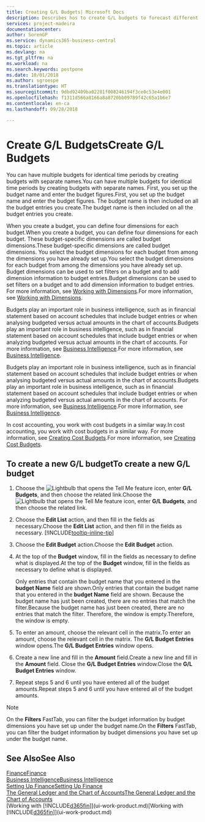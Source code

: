 ```yaml
---
title: Creating G/L Budgets| Microsoft Docs
description: Describes hos to create G/L budgets to forecast different financial activities and assign dimensions for business intelligence purposes.
services: project-madeira
documentationcenter: 
author: SorenGP
ms.service: dynamics365-business-central
ms.topic: article
ms.devlang: na
ms.tgt_pltfrm: na
ms.workload: na
ms.search.keywords: postpone
ms.date: 10/01/2018
ms.author: sgroespe
ms.translationtype: HT
ms.sourcegitcommit: 9dbd92409ba02281f008246194f3ce0c53e4e001
ms.openlocfilehash: f1311d566a8166a8a8720bb09789f42c65a1b6e7
ms.contentlocale: en-ca
ms.lasthandoff: 09/28/2018

---
```

# <a name="create-gl-budgets"></a><span data-ttu-id="5c5d3-103">Create G/L Budgets</span><span class="sxs-lookup"><span data-stu-id="5c5d3-103">Create G/L Budgets</span></span>
<span data-ttu-id="5c5d3-104">You can have multiple budgets for identical time periods by creating budgets with separate names.</span><span class="sxs-lookup"><span data-stu-id="5c5d3-104">You can have multiple budgets for identical time periods by creating budgets with separate names.</span></span> <span data-ttu-id="5c5d3-105">First, you set up the budget name and enter the budget figures.</span><span class="sxs-lookup"><span data-stu-id="5c5d3-105">First, you set up the budget name and enter the budget figures.</span></span> <span data-ttu-id="5c5d3-106">The budget name is then included on all the budget entries you create.</span><span class="sxs-lookup"><span data-stu-id="5c5d3-106">The budget name is then included on all the budget entries you create.</span></span>  

 <span data-ttu-id="5c5d3-107">When you create a budget, you can define four dimensions for each budget.</span><span class="sxs-lookup"><span data-stu-id="5c5d3-107">When you create a budget, you can define four dimensions for each budget.</span></span> <span data-ttu-id="5c5d3-108">These budget-specific dimensions are called budget dimensions.</span><span class="sxs-lookup"><span data-stu-id="5c5d3-108">These budget-specific dimensions are called budget dimensions.</span></span> <span data-ttu-id="5c5d3-109">You select the budget dimensions for each budget from among the dimensions you have already set up.</span><span class="sxs-lookup"><span data-stu-id="5c5d3-109">You select the budget dimensions for each budget from among the dimensions you have already set up.</span></span> <span data-ttu-id="5c5d3-110">Budget dimensions can be used to set filters on a budget and to add dimension information to budget entries.</span><span class="sxs-lookup"><span data-stu-id="5c5d3-110">Budget dimensions can be used to set filters on a budget and to add dimension information to budget entries.</span></span> <span data-ttu-id="5c5d3-111">For more information, see [Working with Dimensions](finance-dimensions.md).</span><span class="sxs-lookup"><span data-stu-id="5c5d3-111">For more information, see [Working with Dimensions](finance-dimensions.md).</span></span>

 <span data-ttu-id="5c5d3-112">Budgets play an important role in business intelligence, such as in financial statement based on account schedules that include budget entries or when analysing budgeted versus actual amounts in the chart of accounts.</span><span class="sxs-lookup"><span data-stu-id="5c5d3-112">Budgets play an important role in business intelligence, such as in financial statement based on account schedules that include budget entries or when analyzing budgeted versus actual amounts in the chart of accounts.</span></span> <span data-ttu-id="5c5d3-113">For more information, see [Business Intelligence](bi.md).</span><span class="sxs-lookup"><span data-stu-id="5c5d3-113">For more information, see [Business Intelligence](bi.md).</span></span>

 <span data-ttu-id="5c5d3-114">Budgets play an important role in business intelligence, such as in financial statement based on account schedules that include budget entries or when analysing budgeted versus actual amounts in the chart of accounts.</span><span class="sxs-lookup"><span data-stu-id="5c5d3-114">Budgets play an important role in business intelligence, such as in financial statement based on account schedules that include budget entries or when analyzing budgeted versus actual amounts in the chart of accounts.</span></span> <span data-ttu-id="5c5d3-115">For more information, see [Business Intelligence](bi.md).</span><span class="sxs-lookup"><span data-stu-id="5c5d3-115">For more information, see [Business Intelligence](bi.md).</span></span>

<span data-ttu-id="5c5d3-116">In cost accounting, you work with cost budgets in a similar way.</span><span class="sxs-lookup"><span data-stu-id="5c5d3-116">In cost accounting, you work with cost budgets in a similar way.</span></span> <span data-ttu-id="5c5d3-117">For more information, see [Creating Cost Budgets](finance-create-cost-budgets.md).</span><span class="sxs-lookup"><span data-stu-id="5c5d3-117">For more information, see [Creating Cost Budgets](finance-create-cost-budgets.md).</span></span>    

## <a name="to-create-a-new-gl-budget"></a><span data-ttu-id="5c5d3-118">To create a new G/L budget</span><span class="sxs-lookup"><span data-stu-id="5c5d3-118">To create a new G/L budget</span></span>  
1. <span data-ttu-id="5c5d3-119">Choose the ![Lightbulb that opens the Tell Me feature](media/ui-search/search_small.png "Tell me what you want to do") icon, enter **G/L Budgets**, and then choose the related link.</span><span class="sxs-lookup"><span data-stu-id="5c5d3-119">Choose the ![Lightbulb that opens the Tell Me feature](media/ui-search/search_small.png "Tell me what you want to do") icon, enter **G/L Budgets**, and then choose the related link.</span></span>  
2. <span data-ttu-id="5c5d3-120">Choose the **Edit List** action, and then fill in the fields as necessary.</span><span class="sxs-lookup"><span data-stu-id="5c5d3-120">Choose the **Edit List** action, and then fill in the fields as necessary.</span></span> [!INCLUDE[tooltip-inline-tip](includes/tooltip-inline-tip_md.md)]  
3. <span data-ttu-id="5c5d3-121">Choose the **Edit Budget** action.</span><span class="sxs-lookup"><span data-stu-id="5c5d3-121">Choose the **Edit Budget** action.</span></span>
4. <span data-ttu-id="5c5d3-122">At the top of the **Budget** window, fill in the fields as necessary to define what is displayed.</span><span class="sxs-lookup"><span data-stu-id="5c5d3-122">At the top of the **Budget** window, fill in the fields as necessary to define what is displayed.</span></span>  

    <span data-ttu-id="5c5d3-123">Only entries that contain the budget name that you entered in the **budget Name** field are shown.</span><span class="sxs-lookup"><span data-stu-id="5c5d3-123">Only entries that contain the budget name that you entered in the **budget Name** field are shown.</span></span> <span data-ttu-id="5c5d3-124">Because the budget name has just been created, there are no entries that match the filter.</span><span class="sxs-lookup"><span data-stu-id="5c5d3-124">Because the budget name has just been created, there are no entries that match the filter.</span></span> <span data-ttu-id="5c5d3-125">Therefore, the window is empty.</span><span class="sxs-lookup"><span data-stu-id="5c5d3-125">Therefore, the window is empty.</span></span>  
5. <span data-ttu-id="5c5d3-126">To enter an amount, choose the relevant cell in the matrix.</span><span class="sxs-lookup"><span data-stu-id="5c5d3-126">To enter an amount, choose the relevant cell in the matrix.</span></span> <span data-ttu-id="5c5d3-127">The **G/L Budget Entries** window opens.</span><span class="sxs-lookup"><span data-stu-id="5c5d3-127">The **G/L Budget Entries** window opens.</span></span>  
6. <span data-ttu-id="5c5d3-128">Create a new line and fill in the **Amount** field.</span><span class="sxs-lookup"><span data-stu-id="5c5d3-128">Create a new line and fill in the **Amount** field.</span></span> <span data-ttu-id="5c5d3-129">Close the **G/L Budget Entries** window.</span><span class="sxs-lookup"><span data-stu-id="5c5d3-129">Close the **G/L Budget Entries** window.</span></span>  
7. <span data-ttu-id="5c5d3-130">Repeat steps 5 and 6 until you have entered all of the budget amounts.</span><span class="sxs-lookup"><span data-stu-id="5c5d3-130">Repeat steps 5 and 6 until you have entered all of the budget amounts.</span></span>  

> [!NOTE]  
>  <span data-ttu-id="5c5d3-131">On the **Filters** FastTab, you can filter the budget information by budget dimensions you have set up under the budget name.</span><span class="sxs-lookup"><span data-stu-id="5c5d3-131">On the **Filters** FastTab, you can filter the budget information by budget dimensions you have set up under the budget name.</span></span>   

## <a name="see-also"></a><span data-ttu-id="5c5d3-132">See Also</span><span class="sxs-lookup"><span data-stu-id="5c5d3-132">See Also</span></span>
[<span data-ttu-id="5c5d3-133">Finance</span><span class="sxs-lookup"><span data-stu-id="5c5d3-133">Finance</span></span>](finance.md)  
[<span data-ttu-id="5c5d3-134">Business Intelligence</span><span class="sxs-lookup"><span data-stu-id="5c5d3-134">Business Intelligence</span></span>](bi.md)  
[<span data-ttu-id="5c5d3-135">Setting Up Finance</span><span class="sxs-lookup"><span data-stu-id="5c5d3-135">Setting Up Finance</span></span>](finance-setup-finance.md)  
[<span data-ttu-id="5c5d3-136">The General Ledger and the Chart of Accounts</span><span class="sxs-lookup"><span data-stu-id="5c5d3-136">The General Ledger and the Chart of Accounts</span></span>](finance-general-ledger.md)  
<span data-ttu-id="5c5d3-137">[Working with [!INCLUDE[d365fin](includes/d365fin_md.md)]](ui-work-product.md)</span><span class="sxs-lookup"><span data-stu-id="5c5d3-137">[Working with [!INCLUDE[d365fin](includes/d365fin_md.md)]](ui-work-product.md)</span></span>  


